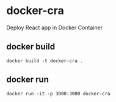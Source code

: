 # docker-cra

Deploy React app in Docker Container

## docker build

`docker build -t docker-cra .`

## docker run

`docker run -it -p 3000:3000 docker-cra`
